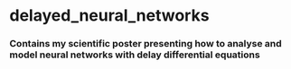 # delayed_neural_networks

### Contains my scientific poster presenting how to analyse and model neural networks with delay differential equations
